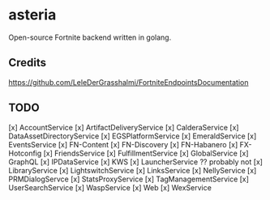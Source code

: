 # asteria
Open-source Fortnite backend written in golang.
## Credits
https://github.com/LeleDerGrasshalmi/FortniteEndpointsDocumentation 
## TODO
[x] AccountService
[x] ArtifactDeliveryService
[x] CalderaService
[x] DataAssetDirectoryService
[x] EGSPlatformService
[x] EmeraldService
[x] EventsService
[x] FN-Content
[x] FN-Discovery
[x] FN-Habanero
[x] FX-Hotconfig
[x] FriendsService
[x] FulfillmentService
[x] GlobalService
[x] GraphQL
[x] IPDataService
[x] KWS
[x] LauncherService ?? probably not
[x] LibraryService
[x] LightswitchService
[x] LinksService
[x] NellyService
[x] PRMDialogServce
[x] StatsProxyService
[x] TagManagementService
[x] UserSearchService
[x] WaspService
[x] Web
[x] WexService

